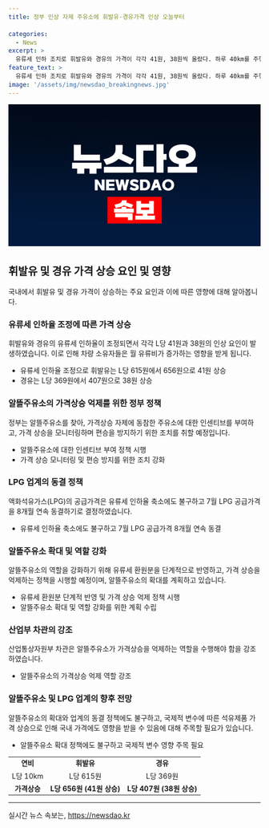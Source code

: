 ```yaml
---
title: 정부 인상 자제 주유소에 휘발유·경유가격 인상 오늘부터

categories:
  - News
excerpt: >
  유류세 인하 조치로 휘발유와 경유의 가격이 각각 41원, 38원씩 올랐다. 하루 40km를 주행하는 차량의 경우 월 유류비는 각각 4920원, 4560원 증가한다. LPG 업계는 7월 공급가격을 동결했으며, 유류세 환원분을 반영할 계획이다. 정부는 알뜰주유소에 가격상승 억제를 촉구하고, 가격 모니터링과 불법 행위 단속을 강화할 예정이다. 또한 알뜰주유소 확대를 추진하며, 국제 석유가격 상승에 대비하여 대외적 변수를 고려한 대책 마련이 필요하다고 강조했다.
feature_text: >
  유류세 인하 조치로 휘발유와 경유의 가격이 각각 41원, 38원씩 올랐다. 하루 40km를 주행하는 차량의 경우 월 유류비는 각각 4920원, 4560원 증가한다. LPG 업계는 7월 공급가격을 동결했으며, 유류세 환원분을 반영할 계획이다. 정부는 알뜰주유소에 가격상승 억제를 촉구하고, 가격 모니터링과 불법 행위 단속을 강화할 예정이다. 또한 알뜰주유소 확대를 추진하며, 국제 석유가격 상승에 대비하여 대외적 변수를 고려한 대책 마련이 필요하다고 강조했다.
image: '/assets/img/newsdao_breakingnews.jpg'
---
```


<p><img src="/assets/img/newsdao_breakingnews.jpg" alt="flaretime 속보" /></p>

<h2 data-ke-size="size26">휘발유 및 경유 가격 상승 요인 및 영향</h2>

<p data-ke-size="size16">국내에서 휘발유 및 경유 가격이 상승하는 주요 요인과 이에 따른 영향에 대해 알아봅니다.</p>

<h3>유류세 인하율 조정에 따른 가격 상승</h3>

<p data-ke-size="size16">휘발유와 경유의 유류세 인하율이 조정되면서 각각 L당 41원과 38원의 인상 요인이 발생하였습니다. 이로 인해 차량 소유자들은 월 유류비가 증가하는 영향을 받게 됩니다.</p>

<ul>
  <li>유류세 인하율 조정으로 휘발유는 L당 615원에서 656원으로 41원 상승</li>
  <li>경유는 L당 369원에서 407원으로 38원 상승</li>
</ul>

<h3>알뜰주유소의 가격상승 억제를 위한 정부 정책</h3>

<p data-ke-size="size16">정부는 알뜰주유소를 찾아, 가격상승 자제에 동참한 주유소에 대한 인센티브를 부여하고, 가격 상승을 모니터링하며 편승을 방지하기 위한 조치를 취할 예정입니다.</p>

<ul>
  <li>알뜰주유소에 대한 인센티브 부여 정책 시행</li>
  <li>가격 상승 모니터링 및 편승 방지를 위한 조치 강화</li>
</ul>

<h3>LPG 업계의 동결 정책</h3>

<p data-ke-size="size16">액화석유가스(LPG)의 공급가격은 유류세 인하율 축소에도 불구하고 7월 LPG 공급가격을 8개월 연속 동결하기로 결정하였습니다.</p>

<ul>
  <li>유류세 인하율 축소에도 불구하고 7월 LPG 공급가격 8개월 연속 동결</li>
</ul>

<h3>알뜰주유소 확대 및 역할 강화</h3>

<p data-ke-size="size16">알뜰주유소의 역할을 강화하기 위해 유류세 환원분을 단계적으로 반영하고, 가격 상승을 억제하는 정책을 시행할 예정이며, 알뜰주유소의 확대를 계획하고 있습니다.</p>

<ul>
  <li>유류세 환원분 단계적 반영 및 가격 상승 억제 정책 시행</li>
  <li>알뜰주유소 확대 및 역할 강화를 위한 계획 수립</li>
</ul>

<h3>산업부 차관의 강조</h3>

<p data-ke-size="size16">산업통상자원부 차관은 알뜰주유소가 가격상승을 억제하는 역할을 수행해야 함을 강조하였습니다.</p>

<ul>
  <li>알뜰주유소의 가격상승 억제 역할 강조</li>
</ul>

<h3>알뜰주유소 및 LPG 업계의 향후 전망</h3>

<p data-ke-size="size16">알뜰주유소의 확대와 업계의 동결 정책에도 불구하고, 국제적 변수에 따른 석유제품 가격 상승으로 인해 국내 가격에도 영향을 받을 수 있음에 대해 주목할 필요가 있습니다.</p>

<ul>
  <li>알뜰주유소 확대 정책에도 불구하고 국제적 변수 영향 주목 필요</li>
</ul>

<table>
  <tr>
    <td style="text-align: center; height: 17px;"><b>연비</b></td>
    <td style="text-align: center; height: 17px;"><b>휘발유</b></td>
    <td style="text-align: center; height: 17px;"><b>경유</b></td>
  </tr>
  <tr>
    <td style="text-align: center; height: 17px;">L당 10km</td>
    <td style="text-align: center; height: 17px;">L당 615원</td>
    <td style="text-align: center; height: 17px;">L당 369원</td>
  </tr>
  <tr>
    <td style="text-align: center; height: 17px;"><b>가격상승</b></td>
    <td style="text-align: center; height: 17px;"><b>L당 656원 (41원 상승)</b></td>
    <td style="text-align: center; height: 17px;"><b>L당 407원 (38원 상승)</b></td>
  </tr>
</table>

<hr>
실시간 뉴스 속보는, <a href="https://newsdao.kr" rel="dofollow">https://newsdao.kr</a>


